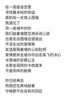     在一座座迷宫里
    寻找着未知的命运
    直到有一天爬上围墙
    我遇见了
    另一座城中的你
    我们敲着墙壁互相诉说心底
    也曾走出围墙远望彼此
    不该生出的是情絮
    友谊是隔着墙的心知肚明
    爱情是拆去墙与你远走高飞的决心
    冰雪城的安娜公主
    与那圣母院的卡西莫多
    不是同样的剧情
        
    你已经离去
    而我还在原地敲着
    守候那不在会有的回应

